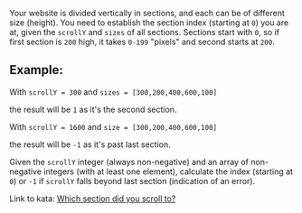 Your website is divided vertically in sections, and each can be of different size (height).
You need to establish the section index (starting at `0`) you are at, given the `scrollY` and `sizes` of all sections.
Sections start with `0`, so if first section is `200` high, it takes `0-199` "pixels" and second starts at `200`.

## Example:

With `scrollY = 300` and `sizes = [300,200,400,600,100]`

the result will be `1` as it's the second section.

With `scrollY = 1600` and `size = [300,200,400,600,100]`

the result will be `-1` as it's past last section.

Given the `scrollY` integer (always non-negative) and an array of non-negative integers (with at least one element), calculate the index (starting at `0`) or `-1` if `scrollY` falls beyond last section (indication of an error).

Link to kata: [Which section did you scroll to?](https://www.codewars.com/kata/5cb05eee03c3ff002153d4ef)